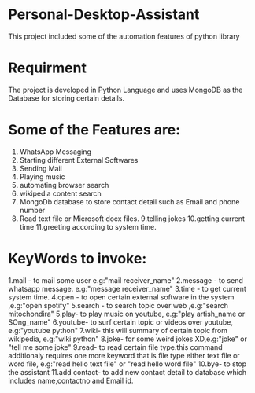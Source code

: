 # Personal-Desktop-Assistant
This project included some of the automation features of python library

# Requirment
The project is developed in Python Language and uses MongoDB as the Database for storing certain details.

# Some of the Features are:

1. WhatsApp Messaging
2. Starting different External Softwares
3. Sending Mail
4. Playing music
5. automating browser search
6. wikipedia content search
7. MongoDb database to store contact detail such as Email and phone number
8. Read text file or Microsoft docx files.
9.telling jokes
10.getting current time
11.greeting according to system time.

# KeyWords to invoke:

1.mail - to mail some user e.g:"mail receiver_name"
2.message - to send whatsapp message. e.g:"message receiver_name"
3.time - to get current system time.
4.open - to open certain external software in the system ,e.g:"open spotify"
5.search - to search topic over web ,e.g:"search mitochondira"
5.play- to play music on youtube, e.g:"play artish_name or SOng_name"
6.youtube- to surf certain topic or videos over youtube, e.g:"youtube python"
7.wiki-  this will summary of certain topic from wikipedia, e.g:"wiki python"
8.joke- for some weird jokes XD,e.g:"joke" or "tell me some joke"
9.read- to read certain file type.this command additionaly requires one more keyword that is file type either text file or word file, e.g:"read hello text file" or "read hello word file"
10.bye- to stop the assistant 
11.add contact- to add new contact detail to database which includes name,contactno and Email id.
